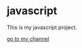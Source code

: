# javascript
This is my javascript project.
         
[go to my channel](https://twitter.com/tika949898)
